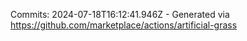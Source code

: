 Commits: 2024-07-18T16:12:41.946Z - Generated via https://github.com/marketplace/actions/artificial-grass
<br>
